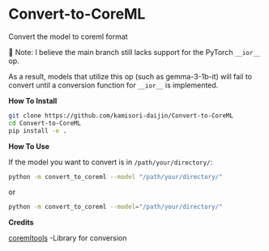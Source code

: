 # Convert-to-CoreML
Convert the model to coreml format

🚧 Note: I believe the main branch still lacks support for the PyTorch `__ior__` op.

As a result, models that utilize this op (such as gemma-3-1b-it) will fail to convert until a conversion function for `__ior__` is implemented.

**How To Install**
```bash
git clone https://github.com/kamisori-daijin/Convert-to-CoreML
cd Convert-to-CoreML
pip install -e .
```

**How To Use**

If the model you want to convert is in  `/path/your/directory/`:

```bash
python -m convert_to_coreml --model "/path/your/directory/"
```
or
```bash
python -m convert_to_coreml --model="/path/your/directory/"
```


**Credits**

[coremltools][] -Library for conversion

[coremltools]: url "https://github.com/apple/coremltools"







